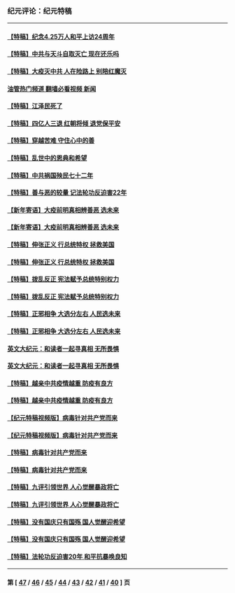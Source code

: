 ### 纪元评论：纪元特稿
---
#### [【特稿】纪念4.25万人和平上访24周年](../../pages/nsc424/n13980883.md?05050330) 
#### [【特稿】中共与天斗自取灭亡 现在还乐吗](../../pages/nsc424/n13897482.md?05050330) 
#### [【特稿】大疫灭中共 人在险路上 别陪红魔灭](../../pages/nsc424/n13890697.md?05050330) 
#### [油管热门频道 翻墙必看视频 新闻](ok?05050330)
#### [【特稿】江泽民死了](../../pages/nsc424/n13876300.md?05050330) 
#### [【特稿】四亿人三退 红朝将倾 退党保平安](../../pages/nsc424/n13794378.md?05050330) 
#### [【特稿】穿越苦难 守住心中的善](../../pages/nsc424/n13784979.md?05050330) 
#### [【特稿】乱世中的恩典和希望](../../pages/nsc424/n13734687.md?05050330) 
#### [【特稿】中共祸国殃民七十二年](../../pages/nsc424/n13272607.md?05050330) 
#### [【特稿】善与恶的较量 记法轮功反迫害22年](../../pages/nsc424/n13086597.md?05050330) 
#### [【新年寄语】大疫前明真相辨善恶 选未来](../../pages/nsc424/n12660855.md?05050330) 
#### [【新年寄语】大疫前明真相辨善恶 选未来](../../pages/nsc424/n12660855.md?05050330) 
#### [【特稿】伸张正义 行总统特权 拯救美国](../../pages/nsc424/n12616806.md?05050330) 
#### [【特稿】伸张正义 行总统特权 拯救美国](../../pages/nsc424/n12616806.md?05050330) 
#### [【特稿】拨乱反正 宪法赋予总统特别权力](../../pages/nsc424/n12598306.md?05050330) 
#### [【特稿】拨乱反正 宪法赋予总统特别权力](../../pages/nsc424/n12598306.md?05050330) 
#### [【特稿】正邪相争 大选分左右 人民选未来](../../pages/nsc424/n12545208.md?05050330) 
#### [【特稿】正邪相争 大选分左右 人民选未来](../../pages/nsc424/n12545208.md?05050330) 
#### [英文大纪元：和读者一起寻真相 无所畏惧](../../pages/nsc424/n12542027.md?05050330) 
#### [英文大纪元：和读者一起寻真相 无所畏惧](../../pages/nsc424/n12542027.md?05050330) 
#### [【特稿】越亲中共疫情越重 防疫有良方](../../pages/nsc424/n12042989.md?05050330) 
#### [【特稿】越亲中共疫情越重 防疫有良方](../../pages/nsc424/n12042989.md?05050330) 
#### [【纪元特稿视频版】病毒针对共产党而来](../../pages/nsc424/n11977328.md?05050330) 
#### [【纪元特稿视频版】病毒针对共产党而来](../../pages/nsc424/n11977328.md?05050330) 
#### [【特稿】病毒针对共产党而来](../../pages/nsc424/n11928818.md?05050330) 
#### [【特稿】病毒针对共产党而来](../../pages/nsc424/n11928818.md?05050330) 
#### [【特稿】九评引领世界 人心觉醒暴政将亡](../../pages/nsc424/n11660496.md?05050330) 
#### [【特稿】九评引领世界 人心觉醒暴政将亡](../../pages/nsc424/n11660496.md?05050330) 
#### [【特稿】没有国庆只有国殇 国人觉醒迎希望](../../pages/nsc424/n11549354.md?05050330) 
#### [【特稿】没有国庆只有国殇 国人觉醒迎希望](../../pages/nsc424/n11549354.md?05050330) 
#### [【特稿】法轮功反迫害20年 和平抗暴唤良知](../../pages/nsc424/n11389135.md?05050330) 

---
#### 第 [ [47](./47.md?05050330) / [46](./46.md?05050330) / [45](./45.md?05050330) / [44](./44.md?05050330) / [43](./43.md?05050330) / [42](./42.md?05050330) / [41](./41.md?05050330) / [40](./40.md?05050330) ] 页
